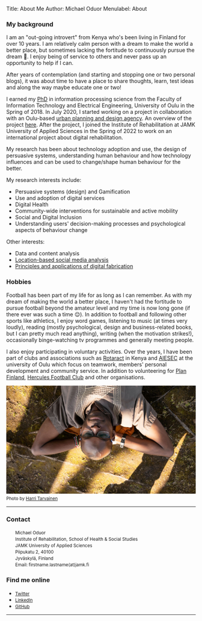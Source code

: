 Title: About Me
Author: Michael Oduor
Menulabel: About


### My background

I am an "out-going introvert" from Kenya who's been living in Finland for over 10 years. I am relatively calm person with a dream to make the world a better place, but sometimes lacking the fortitude to continuously pursue the dream 🙂. I enjoy being of service to others and  never pass up an opportunity to help if I can. 

After years of contemplation (and starting and stopping one or two personal blogs), it was about time to have a place to share thoughts, learn, test ideas and along the way maybe educate one or two! 

I earned my <a href= "http://jultika.oulu.fi/Record/isbn978-952-62-1885-4" target="_blank">PhD</a>  in information processing science from the Faculty of Information Technology and Electrical Engineering, University of Oulu in the Spring of 2018. In July 2020, I started working on a project in collaboration with an Oulu-based [urban planning and design agency](https://navico.fi/etusivu/). An overview of the project [here](https://mattersearthly.co/projects.html). After the project, I joined the Institute of Rehabilitation at JAMK University of Applied Sciences in the Spring of 2022 to work on an international project about digital rehabilitation. 

My research has been about technology adoption and use, the design of persuasive systems, understanding human behaviour and how technology influences and can be used to change/shape human behaviour for the better. 

My research interests include:
	<ul>
  		<li>Persuasive systems (design) and Gamification </li>
  		<li>Use and adoption of digital services </li>
  		<li>Digital Health </li>
  		<li>Community-wide interventions for sustainable and active mobility</li>
  		<li>Social and Digital Inclusion</li>
  		<li>Understanding users' decision-making processes and psychological aspects of behaviour change</li>
	</ul> 
	 
Other interests:
<ul>
	<li>Data and content analysis</li>
	<li><a href= "https://suboulu.wordpress.com" target="_blank">Location-based social media analysis</a></li>
	<li><a href= "http://fabacademy.org/2019/labs/oulu/students/michael-oduor/" target="_blank">Principles and applications of digital fabrication</a></li>
</ul>

 
### Hobbies

Football has been part of my life for as long as I can remember. As with my dream of making the world a better place, I haven't had the fortitude to pursue football beyond the amateur level and my time is now long gone (if there ever was such a time 😌). In addition to football and following other sports like athletics, I enjoy word games, listening to music (at times very loudly), reading (mostly psychological, design and business-related books, but I can pretty much read anything), writing (when the motivation strikes!), occasionally binge-watching tv programmes and generally meeting people.

I also enjoy participating in voluntary activities. Over the years, I have been part of clubs and associations such as <a href= "https://en.m.wikipedia.org/wiki/Rotaract" target="_blank">Rotaract</a> in Kenya and <a href= "https://aiesec.org" target="_blank">AIESEC</a> at the university of Oulu which focus on teamwork, members' personal development and community service. In addition to volunteering for <a href= "https://plan.fi" target="_blank">Plan Finland</a>, <a href= "https://jshercules.com/etusivu/" target="_blank">Hercules Football Club</a> and other organisations.

![Photograph](../images/SKR_4E5A8280.jpg)
<br><small>Photo by <a href= "https://kotacollective.com/harri-tarvainen" target="_blank">Harri Tarvainen</a></small> 

<hr>
<div class="row">
        <div class="col-sm-8">
          <h3>Contact</h3> 
          <ul style="list-style-type:none;">
          	<li> <small>Michael Oduor </small> </li>
          	<li><small>Institute of Rehabilitation, School of Health & Social Studies</small></li>
          	<li><small>JAMK University of Applied Sciences</small></li>
          	<li><small>Piipukatu 2, 40100</small> </li>
          	<li><small>Jyväskylä, Finland</small></li>
          	<li><small>Email: firstname.lastname(at)jamk.fi</small></li>
          	<li></li>
          	<li></li>
          </ul>      
        </div>
        <div class="col-sm-4">
          <h3>Find me online</h3>
          <ul class="list-group social">
            <li class="list-group-item"><small><a href="https://twitter.com/oduorm"><i class="fa fa-twitter-square fa-lg"></i>Twitter</a></small></li>
            <li class="list-group-item"><small><a href="https://www.linkedin.com/in/michaeloduor/"><i class="fa fa-linkedin-square fa-lg"></i> LinkedIn</a></small></li>
            <li class="list-group-item"><small><a href="https://github.com/Modago"><i class="fa fa-github-square fa-lg"></i> GitHub</a></small></li>
          </ul> 
        </div>
      </div>
      <hr>


   
   
